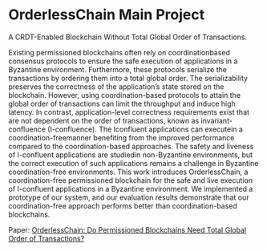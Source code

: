 # OrderlessChain Main Project

A CRDT-Enabled Blockchain Without Total Global Order of Transactions.

Existing permissioned blockchains often rely on coordinationbased consensus protocols to ensure the safe execution of applications in a Byzantine environment. Furthermore, these protocols serialize the transactions by ordering them into a total global order. The serializability preserves the correctness of the application’s state stored on the blockchain. However, using coordination-based protocols to attain the global order of transactions can limit the throughput and induce high latency. In contrast, application-level correctness requirements exist that are not dependent on the order of transactions, known as invariant-confluence (I-confluence). The Iconfluent applications can executein a coordination-freemanner benefiting from the improved performance compared to the coordination-based approaches. The safety and liveness of I-confluent applications are studiedin non-Byzantine environments, but the correct execution of such applications remains a challenge in Byzantine coordination-free environments. This work introduces OrderlessChain, a coordination-free permissioned blockchain for the safe and live execution of I-confluent applications in a Byzantine environment. We implemented a prototype of our system, and our evaluation results demonstrate that our coordination-free approach performs better than coordination-based blockchains.

Paper: [OrderlessChain: Do Permissioned Blockchains Need Total Global Order of Transactions?](https://arxiv.org/abs/2210.01477)
